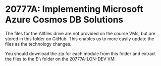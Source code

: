 # 20777A: Implementing Microsoft Azure Cosmos DB Solutions

The files for the Allfiles drive are not provided on the course VMs, but are stored in this folder on GitHub. This enables us to more easily update the files as the technology changes. 

You should download the zip for each module from this folder and extract the files to the E:\ folder on the 20777A-LON-DEV VM. 

